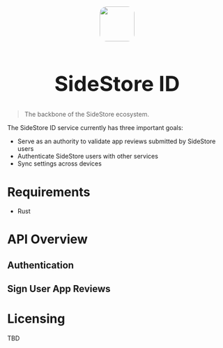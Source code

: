 <div style="text-align: center;">
    <image src="https://apps.sidestore.io/apps/sidestore/v0.1.1/icon.png" width=80 style="border-radius: 20%" />  

</div>

<h1 style="text-align: center; font-size: 3rem; font-weight: 700">
SideStore ID
</h1>

> The backbone of the SideStore ecosystem.

The SideStore ID service currently has three important goals:
- Serve as an authority to validate app reviews submitted by SideStore users
- Authenticate SideStore users with other services
- Sync settings across devices


# Requirements
- Rust


# API Overview
## Authentication

## Sign User App Reviews

# Licensing
TBD